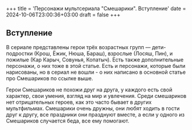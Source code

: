 +++
title = 'Персонажи мультсериала "Смешарики". Вступление'
date = 2024-10-06T23:00:36+03:00
draft = false
+++
## Вступление

В сериале представлены герои трёх возрастных групп — дети-подростки (Крош, Ёжик, Нюша, Бараш), взрослые (Лосяш, Пин), и пожилые (Кар Карыч, Совунья, Копатыч). Есть также дополнительные персонажи, о них тоже в этой статье. Есть и персонажи, которые были нарисованы, но в сериал не вошли - о них написано в основной статье про Смешариков по ссылке выше.

Герои Смешариков не похожи друг на друга, у каждого есть свой характер, свои умения, взгляд на мир и увлечения. Среди смешариков нет отрицательных героев, как это часто бывает в других мультфильмах. Смешарики очень дружны, они любят ходить в гости друг к другу, все праздники они празднуют вместе, а если у одного из Смешариков случается беда, все ему помогают.
